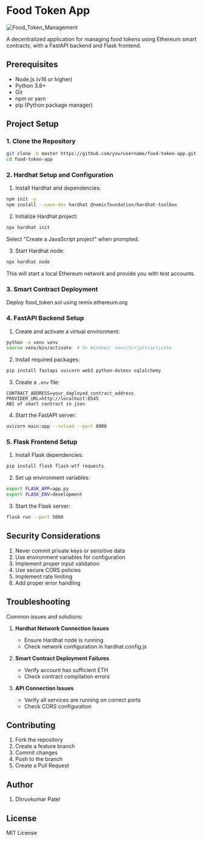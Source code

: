 # Food Token App

![Food_Token_Management](https://github.com/user-attachments/assets/1f79d704-260b-43db-ac16-60c1ed9056aa)


A decentralized application for managing food tokens using Ethereum smart contracts, with a FastAPI backend and Flask frontend.

## Prerequisites

- Node.js (v16 or higher)
- Python 3.8+
- Git
- npm or yarn
- pip (Python package manager)

## Project Setup

### 1. Clone the Repository

```bash
git clone -b master https://github.com/yourusername/food-token-app.git
cd food-token-app
```

### 2. Hardhat Setup and Configuration

1. Install Hardhat and dependencies:
```bash
npm init -y
npm install --save-dev hardhat @nomicfoundation/hardhat-toolbox
```

2. Initialize Hardhat project:
```bash
npx hardhat init
```
Select "Create a JavaScript project" when prompted.

3. Start Hardhat node:
```bash
npx hardhat node
```
This will start a local Ethereum network and provide you with test accounts.

### 3. Smart Contract Deployment

Deploy food_token.sol using remix.ethereum.org

### 4. FastAPI Backend Setup

1. Create and activate a virtual environment:
```bash
python -m venv venv
source venv/bin/activate  # On Windows: venv\Scripts\activate
```

2. Install required packages:
```bash
pip install fastapi uvicorn web3 python-dotenv sqlalchemy
```

3. Create a `.env` file:
```env
CONTRACT_ADDRESS=your_deployed_contract_address
PROVIDER_URL=http://localhost:8545
ABI of smart contract in json
```

4. Start the FastAPI server:
```bash
uvicorn main:app --reload --port 8000
```

### 5. Flask Frontend Setup

1. Install Flask dependencies:
```bash
pip install flask flask-wtf requests
```

2. Set up environment variables:
```bash
export FLASK_APP=app.py
export FLASK_ENV=development
```

3. Start the Flask server:
```bash
flask run --port 5000
```


## Security Considerations

1. Never commit private keys or sensitive data
2. Use environment variables for configuration
3. Implement proper input validation
4. Use secure CORS policies
5. Implement rate limiting
6. Add proper error handling

## Troubleshooting

Common issues and solutions:

1. **Hardhat Network Connection Issues**
   - Ensure Hardhat node is running
   - Check network configuration in hardhat.config.js

2. **Smart Contract Deployment Failures**
   - Verify account has sufficient ETH
   - Check contract compilation errors

3. **API Connection Issues**
   - Verify all services are running on correct ports
   - Check CORS configuration

## Contributing

1. Fork the repository
2. Create a feature branch
3. Commit changes
4. Push to the branch
5. Create a Pull Request

## Author

1. Dhruvkumar Patel

## License

MIT License
